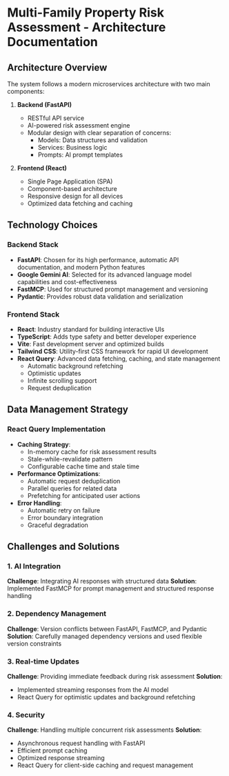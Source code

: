 # Multi-Family Property Risk Assessment - Architecture Documentation

## Architecture Overview

The system follows a modern microservices architecture with two main components:

1. **Backend (FastAPI)**

   - RESTful API service
   - AI-powered risk assessment engine
   - Modular design with clear separation of concerns:
     - Models: Data structures and validation
     - Services: Business logic
     - Prompts: AI prompt templates

2. **Frontend (React)**
   - Single Page Application (SPA)
   - Component-based architecture
   - Responsive design for all devices
   - Optimized data fetching and caching

## Technology Choices

### Backend Stack

- **FastAPI**: Chosen for its high performance, automatic API documentation, and modern Python features
- **Google Gemini AI**: Selected for its advanced language model capabilities and cost-effectiveness
- **FastMCP**: Used for structured prompt management and versioning
- **Pydantic**: Provides robust data validation and serialization

### Frontend Stack

- **React**: Industry standard for building interactive UIs
- **TypeScript**: Adds type safety and better developer experience
- **Vite**: Fast development server and optimized builds
- **Tailwind CSS**: Utility-first CSS framework for rapid UI development
- **React Query**: Advanced data fetching, caching, and state management
  - Automatic background refetching
  - Optimistic updates
  - Infinite scrolling support
  - Request deduplication

## Data Management Strategy

### React Query Implementation

- **Caching Strategy**:
  - In-memory cache for risk assessment results
  - Stale-while-revalidate pattern
  - Configurable cache time and stale time
- **Performance Optimizations**:
  - Automatic request deduplication
  - Parallel queries for related data
  - Prefetching for anticipated user actions
- **Error Handling**:
  - Automatic retry on failure
  - Error boundary integration
  - Graceful degradation

## Challenges and Solutions

### 1. AI Integration

**Challenge**: Integrating AI responses with structured data
**Solution**: Implemented FastMCP for prompt management and structured response handling

### 2. Dependency Management

**Challenge**: Version conflicts between FastAPI, FastMCP, and Pydantic
**Solution**: Carefully managed dependency versions and used flexible version constraints

### 3. Real-time Updates

**Challenge**: Providing immediate feedback during risk assessment
**Solution**:

- Implemented streaming responses from the AI model
- React Query for optimistic updates and background refetching

### 4. Security


**Challenge**: Handling multiple concurrent risk assessments
**Solution**:

- Asynchronous request handling with FastAPI
- Efficient prompt caching
- Optimized response streaming
- React Query for client-side caching and request management
